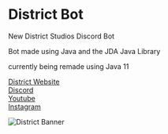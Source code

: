 # District Bot
 New District Studios Discord Bot
 
 Bot made using Java and the JDA Java Library
 
 currently being remade using Java 11
 
 [District Website](https://districtmeps.com)  
 [Discord](https://discord.gg/7DkcHW8)  
 [Youtube](https://www.youtube.com/user/Theplatypusofdoom363)  
 [Instagram](https://www.instagram.com/district.team/)  

![District Banner](https://cdn.discordapp.com/attachments/391819251465322498/665032447427084308/uhhhhhh.png)
